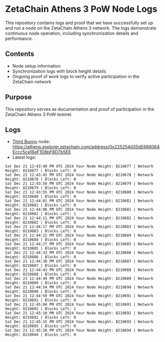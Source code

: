 # ZetaChain Athens 3 PoW Node Logs
This repository contains logs and proof that we have successfully set up and run a node on the ZetaChain Athens 3 network. The logs demonstrate continuous node operation, including synchronization details and performance.

## Contents
- Node setup information
- Synchronization logs with block height details
- Ongoing proof of work logs to verify active participation in the ZetaChain network

## Purpose
This repository serves as documentation and proof of participation in the ZetaChain Athens 3 PoW testnet.

## Logs

- [Third Bunny](https://thirdbunny.xyz/) node: https://athens.explorer.zetachain.com/address/0x225254d35dE666064Eccc5ce16eF1D8bF8D7b5EE
- Latest logs:
```
Sat Dec 21 12:43:40 PM UTC 2024 Your Node Height: 8210677 | Network Height: 8210677 | Blocks Left: 0
Sat Dec 21 12:43:45 PM UTC 2024 Your Node Height: 8210678 | Network Height: 8210678 | Blocks Left: 0
Sat Dec 21 12:43:50 PM UTC 2024 Your Node Height: 8210679 | Network Height: 8210679 | Blocks Left: 0
Sat Dec 21 12:43:55 PM UTC 2024 Your Node Height: 8210680 | Network Height: 8210680 | Blocks Left: 0
Sat Dec 21 12:44:01 PM UTC 2024 Your Node Height: 8210681 | Network Height: 8210681 | Blocks Left: 0
Sat Dec 21 12:44:06 PM UTC 2024 Your Node Height: 8210681 | Network Height: 8210682 | Blocks Left: 1
Sat Dec 21 12:44:11 PM UTC 2024 Your Node Height: 8210682 | Network Height: 8210682 | Blocks Left: 0
Sat Dec 21 12:44:17 PM UTC 2024 Your Node Height: 8210683 | Network Height: 8210683 | Blocks Left: 0
Sat Dec 21 12:44:22 PM UTC 2024 Your Node Height: 8210684 | Network Height: 8210684 | Blocks Left: 0
Sat Dec 21 12:44:27 PM UTC 2024 Your Node Height: 8210685 | Network Height: 8210685 | Blocks Left: 0
Sat Dec 21 12:44:33 PM UTC 2024 Your Node Height: 8210686 | Network Height: 8210686 | Blocks Left: 0
Sat Dec 21 12:44:38 PM UTC 2024 Your Node Height: 8210687 | Network Height: 8210687 | Blocks Left: 0
Sat Dec 21 12:44:43 PM UTC 2024 Your Node Height: 8210688 | Network Height: 8210688 | Blocks Left: 0
Sat Dec 21 12:44:49 PM UTC 2024 Your Node Height: 8210689 | Network Height: 8210689 | Blocks Left: 0
Sat Dec 21 12:44:54 PM UTC 2024 Your Node Height: 8210690 | Network Height: 8210690 | Blocks Left: 0
Sat Dec 21 12:44:59 PM UTC 2024 Your Node Height: 8210691 | Network Height: 8210691 | Blocks Left: 0
Sat Dec 21 12:45:04 PM UTC 2024 Your Node Height: 8210691 | Network Height: 8210692 | Blocks Left: 1
Sat Dec 21 12:45:10 PM UTC 2024 Your Node Height: 8210692 | Network Height: 8210692 | Blocks Left: 0
Sat Dec 21 12:45:15 PM UTC 2024 Your Node Height: 8210693 | Network Height: 8210693 | Blocks Left: 0
Sat Dec 21 12:45:20 PM UTC 2024 Your Node Height: 8210694 | Network Height: 8210694 | Blocks Left: 0
```
